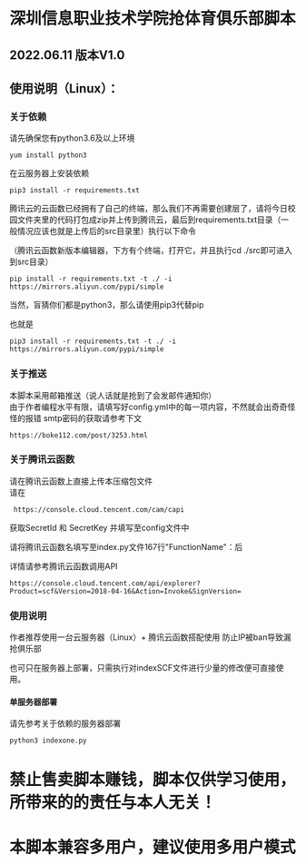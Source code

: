 # 深圳信息职业技术学院抢体育俱乐部脚本
## 2022.06.11 版本V1.0
## 使用说明（Linux）：
### 关于依赖


请先确保您有python3.6及以上环境<br/>
```
yum install python3
```

在云服务器上安装依赖 
```
pip3 install -r requirements.txt
```
腾讯云的云函数已经拥有了自己的终端，那么我们不再需要创建层了，请将今日校园文件夹里的代码打包成zip并上传到腾讯云，最后到requirements.txt目录（一般情况应该也就是上传后的src目录里）执行以下命令

（腾讯云函数新版本编辑器，下方有个终端，打开它，并且执行cd ./src即可进入到src目录）
```
pip install -r requirements.txt -t ./ -i https://mirrors.aliyun.com/pypi/simple
```
当然，盲猜你们都是python3，那么请使用pip3代替pip

也就是
```
pip3 install -r requirements.txt -t ./ -i https://mirrors.aliyun.com/pypi/simple
```
### 关于推送
本脚本采用邮箱推送（说人话就是抢到了会发邮件通知你）<br/>
由于作者编程水平有限，请填写好config.yml中的每一项内容，不然就会出奇奇怪怪的报错
smtp密码的获取请参考下文
```
https://boke112.com/post/3253.html
```

### 关于腾讯云函数
请在腾讯云函数上直接上传本压缩包文件<br/>
请在
```
 https://console.cloud.tencent.com/cam/capi 
```
获取SecretId 和 SecretKey 并填写至config文件中

请将腾讯云函数名填写至index.py文件167行"FunctionName"：后

详情请参考腾讯云函数调用API
```
https://console.cloud.tencent.com/api/explorer?Product=scf&Version=2018-04-16&Action=Invoke&SignVersion=
```

### 使用说明
作者推荐使用一台云服务器（Linux）+ 腾讯云函数搭配使用 防止IP被ban导致漏抢俱乐部

也可只在服务器上部署，只需执行对indexSCF文件进行少量的修改便可直接使用。
#### 单服务器部署 
请先参考关于依赖的服务器部署
```
python3 indexone.py
```


# 禁止售卖脚本赚钱，脚本仅供学习使用，所带来的的责任与本人无关！
# 本脚本兼容多用户，建议使用多用户模式
